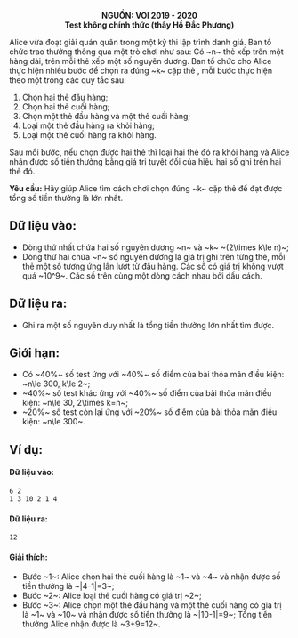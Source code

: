 **<center>NGUỒN: VOI 2019 - 2020</center>**
**<center>Test không chính thức (thầy Hồ Đắc Phương)</center>**

Alice vừa đoạt giải quán quân trong một kỳ thi lập trình danh giá. Ban tổ chức trao thưởng thông qua một trò chơi như sau: Có ~n~ thẻ xếp trên một hàng dài, trên mỗi thẻ xếp một số nguyên dương. Ban tổ chức cho Alice thực hiện nhiều bước để chọn ra đúng ~k~ cặp thẻ , mỗi bước thực hiện theo một trong các quy tắc sau:
1. Chọn hai thẻ đầu hàng;
2. Chọn hai thẻ cuối hàng;
3. Chọn một thẻ đầu hàng và một thẻ cuối hàng;
4. Loại một thẻ đầu hàng ra khỏi hàng;
5. Loại một thẻ cuối hàng ra khỏi hàng.

Sau mối bước, nếu chọn được hai thẻ thì loại hai thẻ đó ra khỏi hàng và Alice nhận được số tiền thưởng bằng giá trị tuyệt đối của hiệu hai số ghi trên hai thẻ đó.

**Yêu cầu:** Hãy giúp Alice tìm cách chơi chọn đúng ~k~ cặp thẻ để đạt được tổng số tiền thưởng là lớn nhất.

## Dữ liệu vào:
- Dòng thứ nhất chứa hai số nguyên dương ~n~ và ~k~ ~(2\times k\le n)~;
- Dòng thứ hai chứa ~n~ số nguyên dương là giá trị ghi trên từng thẻ, mỗi thẻ một số tương ứng lần lượt từ đầu hàng. Các số có giá trị không vượt quá ~10^9~.
Các số trên cùng một dòng cách nhau bởi dấu cách.

## Dữ liệu ra:
- Ghi ra một số nguyên duy nhất là tổng tiền thưởng lớn nhất tìm được.

## Giới hạn:
- Có ~40\%~ số test ứng với ~40\%~ số điểm của bài thỏa mãn điều kiện: ~n\le 300, k\le 2~;
- ~40\%~ số test khác ứng với ~40\%~ số điểm của bài thỏa mãn điều kiện: ~n\le 30, 2\times k=n~;
- ~20\%~ số test còn lại ứng với ~20\%~ số điểm của bài thỏa mãn điều kiện: ~n\le 300~.

## Ví dụ:
#### Dữ liệu vào:
```
6 2
1 3 10 2 1 4
```

#### Dữ liệu ra:
```
12
```

#### Giải thích:
- Bước ~1~: Alice chọn hai thẻ cuối hàng là ~1~ và ~4~ và nhận được số tiền thưởng là ~|4-1|=3~;
- Bước ~2~: Alice loại thẻ cuối hàng có giá trị ~2~;
- Bước ~3~: Alice chọn một thẻ đầu hàng và một thẻ cuối hàng có giá trị là ~1~ và ~10~ và nhận được số tiền thưởng là ~|10-1|=9~;
Tổng tiền thưởng Alice nhận được là ~3+9=12~.